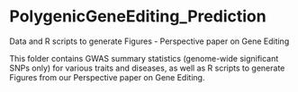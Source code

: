 # PolygenicGeneEditing_Prediction
Data and R scripts to generate Figures - Perspective paper on Gene Editing

This folder contains GWAS summary statistics (genome-wide significant SNPs only) for various traits and diseases, as well as R scripts to generate Figures from our Perspective paper on Gene Editing.
